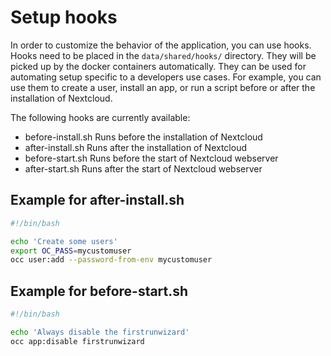 # Setup hooks

In order to customize the behavior of the application, you can use hooks. Hooks need to be placed in the `data/shared/hooks/` directory. They will be picked up by the docker containers automatically. They can be used for automating setup specific to a developers use cases. For example, you can use them to create a user, install an app, or run a script before or after the installation of Nextcloud.

The following hooks are currently available:

- before-install.sh Runs before the installation of Nextcloud
- after-install.sh Runs after the installation of Nextcloud
- before-start.sh Runs before the start of Nextcloud webserver
- after-start.sh Runs after the start of Nextcloud webserver

## Example for after-install.sh

```bash
#!/bin/bash

echo 'Create some users'
export OC_PASS=mycustomuser
occ user:add --password-from-env mycustomuser
```

## Example for before-start.sh

```bash
#!/bin/bash

echo 'Always disable the firstrunwizard'
occ app:disable firstrunwizard
```
